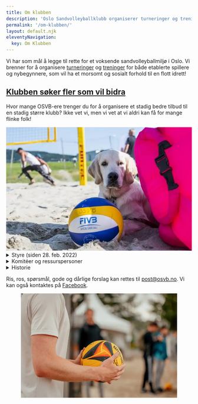 ```yaml
---
title: Om klubben
description: 'Oslo Sandvolleyballklubb organiserer turneringer og treninger for nybegynnere, etablerte og proffe spillere som vil ha et morsomt og sosialt forhold til sandvolleyball.'
permalink: '/om-klubben/'
layout: default.njk
eleventyNavigation:
  key: Om Klubben
---
```


Vi har som mål å legge til rette for et voksende sandvolleyballmiljø i Oslo. Vi brenner for å organisere [turneringer](#) og [treninger](#) for både etablerte spillere og nybegynnere, som vil ha et morsomt og sosialt forhold til en flott idrett!

<article class="teaser">
  <div>
    <h2><a href="#">Klubben søker fler som vil bidra</a></h2>
    <p>Hvor mange OSVB-ere trenger du for å organisere et stadig bedre tilbud til en stadig større klubb? Ikke vet vi, men vi vet at vi aldri kan få for mange flinke folk!</p>
  </div>
  <img src="/assets/images/good-boy.webp" alt=""> 
</article>

<details>
  <summary>Styre (siden 28. feb. 2022)</summary>
  <dl>
    <div>
      <dt>Styreleder:</dt> 
      <dd>Sven Andreas Nygaard</dd>
    </div>
    <div>
      <dt>Nestleder:</dt> 
      <dd>Håkon Tveitan </dd>
    </div>
    <div>
      <dt>Styremedlemmer:</dt>
      <dd>Johanne Halseth</dd>
      <dd>Hanne Dalen</dd>
      <dd>Stine Schjødt-Osmo</dd>
      <dd>Ruben Løvli</dd>
      <dd>Haidar Nuri</dd>
      <dd>Vilde Barth</dd>
      <dd>Helga Lindheim (vara)</dd>
    </div>
  </dl>                 

  <p>Tilgang på referater fra styremøter i OSVB: <a href="#">Møtereferater</a></p>
</details>

<details>
  <summary>Komitéer og ressurspersoner</summary>
  <dl>
    <div>
      <dt>Valgkomité 2022</dt>
      <dd>Marte Haldorsen, Katinka Muri Krahn</dd>
    </div>
    <div>
      <dt>Kontrollutvalg:</dt>
      <dd>
        Leder: Geir Inge Rødseth,<br>
        Medlemmer: Maren Rygh, Hilde Naas Rødseth
      </dd>
    </div>
    <div>
      <dt>Resurspersoner (ikke oppdatert)</dt>
      <dd>
        <strong>Organisering av frivillige</strong>: Kristiina Öis<br>
        <strong>Hovedtrener &amp; Spond</strong>: Kjetil Tellnes og Ruben Løvli <br>
        <strong>Turneringssjef</strong>: Stine Schjødt Osmo<br>
        <strong>Turneringsledere</strong>: Stine Schjødt Osmo, Vera Garberg, Kristiina Öis<br>
        <strong>Sponsing</strong>: Ruben Løvli, Mats Lindqvist, Kristiina Öis<br>
        <strong>Klubbklær</strong>: Kristiina Öis<br>
        <strong>Teknisk sjef (baner)</strong>: Geir Inge Rødseth<br>
        <strong>Nettside</strong>: Martin Berglund<br>
        <strong>Riggsjef Jernbanetorget</strong>: Johan Wathne<br>
        <strong>Streaming</strong>: Sindre Svendby<br>
        <strong>Norges Tour og lisenser</strong>: Håkon Tveitan<br>
      </dd>
    </div>
  </dl>
</details>

<details>
  <summary>Historie</summary>
  <p>18.Juli 2000 - Hammerfest, etter endt turnering sitter en gjeng og spiser middag, ideen om å starte
    Oslo Sandvolleyballklubb blir født og de blir enige om å stifte klubben i løpet av 4 mnd. 19. September
    2000 blir klubben stiftet av bl.a Roar Sundbø som på det tidspunktet også var leder av av Norges
    Volleyballforbund. Jan Kvalheim ble «tildelt» klubbens medlemskap nr. 1, dette var omtrent samtidig som
    han spilte sin siste offisielle kamp under OL i Sydney.</p>
  <p>I samarbeid med Oslo Kommune fikk klubben bygget to sandvolleyballbaner innerst i hjørnet på grassletta
    på Voldsløkka. Historien har noen hull her fram til ca. 2006 - om noen har lyst til å supplere, send oss
    gjerne en epost.</p>
  <p>I 2006 kom Bret Roberts, fra Califorina, og startet opp den aktiviteten som la grunnlaget for klubben
    som den fremstår i dag. Aktiviteten vokste raskt, og behovet for flere baner meldte seg tydelig. Et nytt
    styre ble etablert med Stian Hagen som styreleder, han og samboer Live Sundland Johansen gjorde en
    formidalbel innsats for å få bygget de 8 banene vi har i dag.</p>
  <p>I 2011 hadde klubben 122 betalende medlemmer og kapasiteten på de to banene var sprengt, ikke ulikt
    dagens situasjon. Vi hadde 616 aktive utøvere i 2021, til tross for strenge pandemirestriksjoner i 2020
    og 2021. Så langt i 2022 ser det ut til å gå mot nye medlemsrekorder og behovet for flere baner er
    stadig økende.. på tide å starte neste kapittel.</p>
</details>

Ris, ros, spørsmål, gode og dårlige forslag kan rettes til [post@osvb.no](#). Vi kan også kontaktes på [Facebook](#).

<figure class="figure">
  <img class="figure__image" src="/assets/images/wilson.webp" alt="">
</figure>
